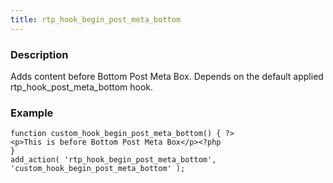 ```yaml
---
title: rtp_hook_begin_post_meta_bottom
---
```


### Description


Adds content before Bottom Post Meta Box. Depends on the default applied rtp_hook_post_meta_bottom hook.


### Example



    
    function custom_hook_begin_post_meta_bottom() { ?>
    <p>This is before Bottom Post Meta Box</p><?php
    }
    add_action( 'rtp_hook_begin_post_meta_bottom', 'custom_hook_begin_post_meta_bottom' );
